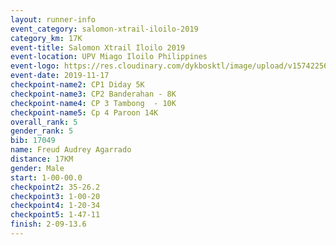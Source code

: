```yaml
---
layout: runner-info 
event_category: salomon-xtrail-iloilo-2019 
category_km: 17K 
event-title: Salomon Xtrail Iloilo 2019 
event-location: UPV Miago Iloilo Philippines 
event-logo: https://res.cloudinary.com/dykbosktl/image/upload/v1574225691/Logo/FB_IMG_1574225620888_l04gqf.jpg 
event-date: 2019-11-17 
checkpoint-name2: CP1 Diday 5K 
checkpoint-name3: CP2 Banderahan - 8K 
checkpoint-name4: CP 3 Tambong  - 10K 
checkpoint-name5: Cp 4 Paroon 14K 
overall_rank: 5
gender_rank: 5
bib: 17049
name: Freud Audrey Agarrado
distance: 17KM
gender: Male
start: 1-00-00.0
checkpoint2: 35-26.2
checkpoint3: 1-00-20
checkpoint4: 1-20-34
checkpoint5: 1-47-11
finish: 2-09-13.6
---
```

